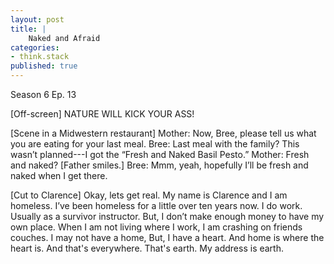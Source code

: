 ```yaml
---
layout: post
title: | 
    Naked and Afraid
categories:
- think.stack
published: true
---
```


Season 6 Ep. 13

[Off-screen] NATURE WILL KICK YOUR ASS!

[Scene in a Midwestern restaurant] Mother: Now, Bree, please tell us what you are eating
for your last meal. Bree: Last meal with the family? This wasn’t planned---I got the “Fresh
and Naked Basil Pesto.” Mother: Fresh and naked?  [Father smiles.] Bree: Mmm, yeah,
hopefully I’ll be fresh and naked when I get there.

[Cut to Clarence] Okay, lets get real. My name is Clarence and I am homeless. I’ve been
homeless for a little over ten years now. I do work. Usually as a survivor instructor.
But, I don’t make enough money to have my own place. When I am not living where I work, I
am crashing on friends couches. I may not have a home, But, I have a heart. And home is
where the heart is. And that's everywhere. That's earth. My address is earth.
